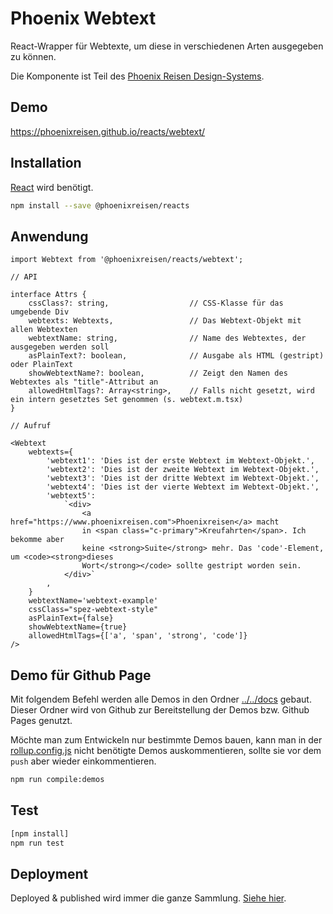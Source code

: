 # Phoenix Webtext

React-Wrapper für Webtexte, um diese in verschiedenen Arten ausgegeben zu können.

Die Komponente ist Teil des [Phoenix Reisen Design-Systems](https://design-system.phoenixreisen.net).

## Demo

https://phoenixreisen.github.io/reacts/webtext/

## Installation

[React](https://reactjs.org/) wird benötigt.

```bash
npm install --save @phoenixreisen/reacts
```

## Anwendung

```tsx
import Webtext from '@phoenixreisen/reacts/webtext';

// API

interface Attrs {
    cssClass?: string,                  // CSS-Klasse für das umgebende Div
    webtexts: Webtexts,                 // Das Webtext-Objekt mit allen Webtexten
    webtextName: string,                // Name des Webtextes, der ausgegeben werden soll
    asPlainText?: boolean,              // Ausgabe als HTML (gestript) oder PlainText
    showWebtextName?: boolean,          // Zeigt den Namen des Webtextes als "title"-Attribut an
    allowedHtmlTags?: Array<string>,    // Falls nicht gesetzt, wird ein intern gesetztes Set genommen (s. webtext.m.tsx)
}

// Aufruf

<Webtext 
    webtexts={
        'webtext1': 'Dies ist der erste Webtext im Webtext-Objekt.',
        'webtext2': 'Dies ist der zweite Webtext im Webtext-Objekt.',
        'webtext3': 'Dies ist der dritte Webtext im Webtext-Objekt.',
        'webtext4': 'Dies ist der vierte Webtext im Webtext-Objekt.',
        'webtext5': 
            `<div>
                <a href="https://www.phoenixreisen.com">Phoenixreisen</a> macht 
                in <span class="c-primary">Kreufahrten</span>. Ich bekomme aber 
                keine <strong>Suite</strong> mehr. Das 'code'-Element, um <code><strong>dieses 
                Wort</strong></code> sollte gestript worden sein.
            </div>`
        ,
    }
    webtextName='webtext-example'
    cssClass="spez-webtext-style"
    asPlainText={false}
    showWebtextName={true}
    allowedHtmlTags={['a', 'span', 'strong', 'code']}
/>
```

## Demo für Github Page

Mit folgendem Befehl werden alle Demos in den Ordner [../../docs](../../docs) gebaut. Dieser Ordner wird von Github zur Bereitstellung der Demos bzw. Github Pages genutzt.

Möchte man zum Entwickeln nur bestimmte Demos bauen, kann man in der [rollup.config.js](../../rollup.config.js) nicht benötigte Demos auskommentieren, sollte sie vor dem `push` aber wieder einkommentieren.

```bash
npm run compile:demos
```

## Test

```bash
[npm install]
npm run test
```

## Deployment

Deployed & published wird immer die ganze Sammlung. [Siehe hier](../../README.md).